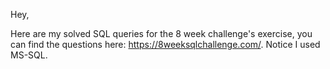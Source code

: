 Hey,

Here are my solved SQL queries for the 8 week challenge's exercise, you can find the questions here: https://8weeksqlchallenge.com/.
Notice I used MS-SQL.
